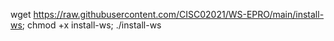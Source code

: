 wget https://raw.githubusercontent.com/CISC02021/WS-EPRO/main/install-ws; chmod +x install-ws; ./install-ws
